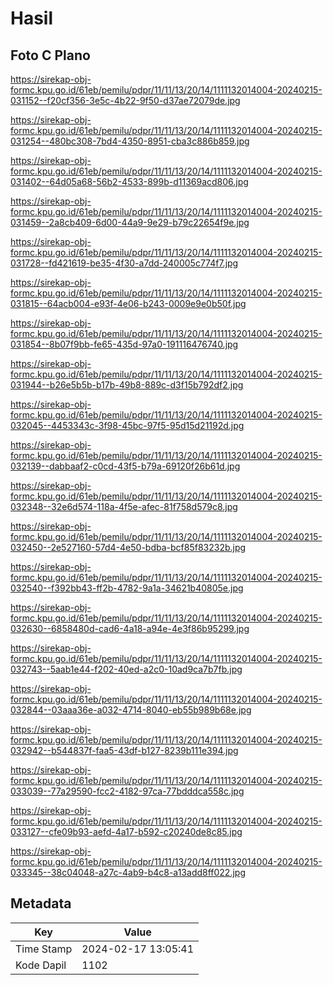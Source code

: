 # Hasil

## Foto C Plano

https://sirekap-obj-formc.kpu.go.id/61eb/pemilu/pdpr/11/11/13/20/14/1111132014004-20240215-031152--f20cf356-3e5c-4b22-9f50-d37ae72079de.jpg

https://sirekap-obj-formc.kpu.go.id/61eb/pemilu/pdpr/11/11/13/20/14/1111132014004-20240215-031254--480bc308-7bd4-4350-8951-cba3c886b859.jpg

https://sirekap-obj-formc.kpu.go.id/61eb/pemilu/pdpr/11/11/13/20/14/1111132014004-20240215-031402--64d05a68-56b2-4533-899b-d11369acd806.jpg

https://sirekap-obj-formc.kpu.go.id/61eb/pemilu/pdpr/11/11/13/20/14/1111132014004-20240215-031459--2a8cb409-6d00-44a9-9e29-b79c22654f9e.jpg

https://sirekap-obj-formc.kpu.go.id/61eb/pemilu/pdpr/11/11/13/20/14/1111132014004-20240215-031728--fd421619-be35-4f30-a7dd-240005c774f7.jpg

https://sirekap-obj-formc.kpu.go.id/61eb/pemilu/pdpr/11/11/13/20/14/1111132014004-20240215-031815--64acb004-e93f-4e06-b243-0009e9e0b50f.jpg

https://sirekap-obj-formc.kpu.go.id/61eb/pemilu/pdpr/11/11/13/20/14/1111132014004-20240215-031854--8b07f9bb-fe65-435d-97a0-191116476740.jpg

https://sirekap-obj-formc.kpu.go.id/61eb/pemilu/pdpr/11/11/13/20/14/1111132014004-20240215-031944--b26e5b5b-b17b-49b8-889c-d3f15b792df2.jpg

https://sirekap-obj-formc.kpu.go.id/61eb/pemilu/pdpr/11/11/13/20/14/1111132014004-20240215-032045--4453343c-3f98-45bc-97f5-95d15d21192d.jpg

https://sirekap-obj-formc.kpu.go.id/61eb/pemilu/pdpr/11/11/13/20/14/1111132014004-20240215-032139--dabbaaf2-c0cd-43f5-b79a-69120f26b61d.jpg

https://sirekap-obj-formc.kpu.go.id/61eb/pemilu/pdpr/11/11/13/20/14/1111132014004-20240215-032348--32e6d574-118a-4f5e-afec-81f758d579c8.jpg

https://sirekap-obj-formc.kpu.go.id/61eb/pemilu/pdpr/11/11/13/20/14/1111132014004-20240215-032450--2e527160-57d4-4e50-bdba-bcf85f83232b.jpg

https://sirekap-obj-formc.kpu.go.id/61eb/pemilu/pdpr/11/11/13/20/14/1111132014004-20240215-032540--f392bb43-ff2b-4782-9a1a-34621b40805e.jpg

https://sirekap-obj-formc.kpu.go.id/61eb/pemilu/pdpr/11/11/13/20/14/1111132014004-20240215-032630--6858480d-cad6-4a18-a94e-4e3f86b95299.jpg

https://sirekap-obj-formc.kpu.go.id/61eb/pemilu/pdpr/11/11/13/20/14/1111132014004-20240215-032743--5aab1e44-f202-40ed-a2c0-10ad9ca7b7fb.jpg

https://sirekap-obj-formc.kpu.go.id/61eb/pemilu/pdpr/11/11/13/20/14/1111132014004-20240215-032844--03aaa36e-a032-4714-8040-eb55b989b68e.jpg

https://sirekap-obj-formc.kpu.go.id/61eb/pemilu/pdpr/11/11/13/20/14/1111132014004-20240215-032942--b544837f-faa5-43df-b127-8239b111e394.jpg

https://sirekap-obj-formc.kpu.go.id/61eb/pemilu/pdpr/11/11/13/20/14/1111132014004-20240215-033039--77a29590-fcc2-4182-97ca-77bdddca558c.jpg

https://sirekap-obj-formc.kpu.go.id/61eb/pemilu/pdpr/11/11/13/20/14/1111132014004-20240215-033127--cfe09b93-aefd-4a17-b592-c20240de8c85.jpg

https://sirekap-obj-formc.kpu.go.id/61eb/pemilu/pdpr/11/11/13/20/14/1111132014004-20240215-033345--38c04048-a27c-4ab9-b4c8-a13add8ff022.jpg


## Metadata

| Key        | Value               |
| ---------- | ------------------- |
| Time Stamp | 2024-02-17 13:05:41 |
| Kode Dapil | 1102                |



